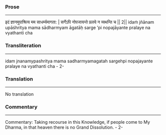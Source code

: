 ### Prose 
 --- 
इदं ज्ञानमुपाश्रित्य मम साधर्म्यमागता: |
सर्गेऽपि नोपजायन्ते प्रलये न व्यथन्ति च || 2||
idaṁ jñānam upāśhritya mama sādharmyam āgatāḥ
sarge ’pi nopajāyante pralaye na vyathanti cha

### Transliteration 
 --- 
idam jnanamypashritya mama sadharmyamagatah sargehpi nopajayante pralaye na vyathanti cha - 2-

### Translation 
 --- 
No translation

### Commentary 
 --- 
Commentary: Taking recourse in this Knowledge, if people come to My Dharma, in that heaven there is no Grand Dissolution. - 2-